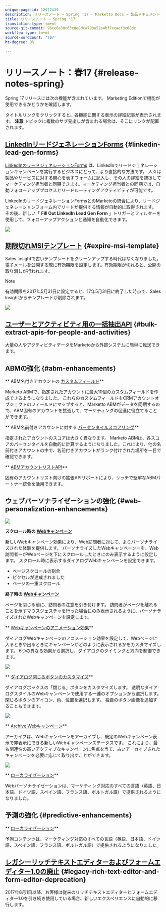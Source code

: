 ```yaml
---
unique-page-id: 12977439
description: リリースノート — Spring '17 - Marketto Docs — 製品ドキュメント
title: リリースノート — Spring '17
translation-type: tm+mt
source-git-commit: 96cc6a30c63c8e8dca793a52e4bf7ecaef8c08dc
workflow-type: tm+mt
source-wordcount: '707'
ht-degree: 0%

---
```



# リリースノート：春17 {#release-notes-spring}

Spring 17リリースには次の機能が含まれています。 Marketing Editionで機能が使用できるかどうかを確認します。

タイトルリンクをクリックすると、各機能に関する表示の詳細記事が表示されます。 **注意**:トピックに複数のサブ見出しが含まれる場合は、そこにリンクが配置されます。

## [LinkedInリードジェネレーションForms](https://docs.marketo.com/x/ngLG) {#linkedin-lead-gen-forms}

[LinkedInのリードジェネレーションForms](https://business.linkedin.com/marketing-solutions/native-advertising/lead-gen-ads) は、LinkedInでリードジェネレーションキャンペーンを実行するビジネスにとって、より直接的な方法です。 人々は製品やサービスに対する関心を表すフォームに記入し、その人の詳細を捕捉してマーケティング担当者と同期できます。マーケティング担当者との同期では、自動フォローアッププロセスとリードルーティングアクティビティが可能です。

LinkedInのリードジェネレーションFormsとのMarketoの統合により、リードジェネレーションフォーム内でリードが提供する情報が自動的に取得されます。 その後、新しい「 **Fill Out LinkedIn Lead Gen Form** 」トリガーとフィルターを使用して、フォローアップアクションと通知を自動化できます。

![](assets/release-notes-image.png)

## [期限切れMSIテンプレート](https://docs.marketo.com/x/VgIt) {#expire-msi-template}

Sales Insightで古いテンプレートをクリーンアップする時代はなくなりました。 電子メールを公開する際に有効期限を設定します。有効期限が切れると、公開の取り消しが行われます。

>[!NOTE]
>
>有効期限を2017年5月31日に設定すると、17年5月31日に終了した時点で、Sales Insightからテンプレートが削除されます。

![](assets/four-281-29.png)

## [ユーザーとアクティビティ用の一括抽出API](https://developers.marketo.com/rest-api/bulk-extract/) {#bulk-extract-apis-for-people-and-activities}

大量の人やアクティビティデータをMarketoから外部システムに簡単に転送できます。

## ABMの強化 {#abm-enhancements}

** ABM名付きアカウントの [カスタムフィールド](https://docs.marketo.com/x/1wnG)**

Marketo ABMで、指定されたアカウントに最大10個のカスタムフィールドを作成できるようになりました。 これらのカスタムフィールドをCRMアカウントオブジェクトのフィールドにマップすると、Marketto ABMがデータを同期するので、ABM固有のアカウントを拡張して、マーケティングの促進に役立てることができます。

** ABM名前付きアカウントに対する [パーセンタイルスコアリング](http://docs.marketo.com/display/docs/assets/abmpercentiles.png)**

指定されたアカウントのスコアは大きく異なります。 Marketo ABMは、各スコアのパーセンタイルを自動的に計算するようになりました。これにより、他の名前付きアカウントの中で、名前付きアカウントがランク付けされた場所を一目で確認できます。

** [ABMアカウントリストAPI](http://developers.marketo.com/rest-api/lead-database/named-account-lists/)**

固有のアカウントリスト向けの拡張APIサポートにより、リッチで堅牢なABMパートナー統合を活用できます。

## ウェブパーソナライゼーションの強化 {#web-personalization-enhancements}

![](assets/dialogoptions.png)

**スクロール時の [Webキャンペーン](https://docs.marketo.com/x/2grG)**

新しいWebキャンペーン効果により、Web訪問者に対して、よりパーソナライズされた体験を提供します。 パーソナライズしたWebキャンペーンーを、Web訪問者ーがWebページを下にスクロールしたときにのみ表示するように設定します。 スクロール時に表示するダイアログWebキャンペーンを設定できます。

* ページスクロールの割合
* ピクセルが達成されました
* ページの一重スクロール

**終了時の [Webキャンペーン](https://docs.marketo.com/x/2grG)**

ページを閉じる前に、訪問者の注意を引き付けます。 訪問者がページを離れることを示すマウスジェスチャを行った場合にのみ表示されるように、パーソナライズされたWebキャンペーンを設定します。

** [Webキャンペーンのアニメーション効果](https://docs.marketo.com/x/JgNI)**

ダイアログWebキャンペーンのアニメーション効果を設定して、Webページに入るときや出るときにキャンペーンがどのように表示されるかをカスタマイズします。 6つの異なる効果から選択し、ダイアログのタイミングと方向を制御できます。

![](assets/animationoptins.png)

** [ダイアログ閉じるボタンのカスタマイズ](https://docs.marketo.com/x/JgNI)**

ダイアログボックスの「閉じる」ボタンをカスタマイズします。 透明なダイアログスタイルのWebキャンペーンで使用する一連のオプションから選択します。 閉じるボタンのアイコン、色、位置を選択します。 独自のボタン画像を追加することもできます。

![](assets/dialog-button-fill-5b1-5d.png)

** [Archive Webキャンペーン](https://docs.marketo.com/x/_grG)**

アーカイブは、Webキャンペーンをアーカイブし、既定のWebキャンペーン表示で非表示にできる新しいWebキャンペーンステータスです。 これにより、最も関連性の高いアクティブなキャンペーンに焦点を当て、古いアーカイブされたキャンペーンを必要に応じて取り出すことができます。

![](assets/archive-campaign-5b2-5d.png)

** [ローカライゼーション](https://docs.marketo.com/x/YAIk)**

Webパーソナライゼーションは、マーケティング対応のすべての言語（英語、日本語、ドイツ語、スペイン語、フランス語、ポルトガル語）で提供されるようになりました。

## 予測の強化 {#predictive-enhancements}

** [ローカライゼーション](https://docs.marketo.com/x/YAIk)**

予測コンテンツは、マーケティング対応のすべての言語（英語、日本語、ドイツ語、スペイン語、フランス語、ポルトガル語）で提供されるようになりました。

## [レガシーリッチテキストエディターおよびフォームエディター1.0の廃止](https://nation.marketo.com/docs/DOC-4315) {#legacy-rich-text-editor-and-form-editor-deprecation}

2017年8月1日以降、お客様は従来のリッチテキストエディターとフォームエディター1.0を引き続き使用している場合、新しいエクスペリエンスに自動的に移行します。
